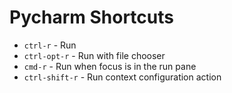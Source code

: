 # Pycharm Shortcuts

* `ctrl-r` - Run
* `ctrl-opt-r` - Run with file chooser
* `cmd-r` - Run when focus is in the run pane
* `ctrl-shift-r` - Run context configuration action

